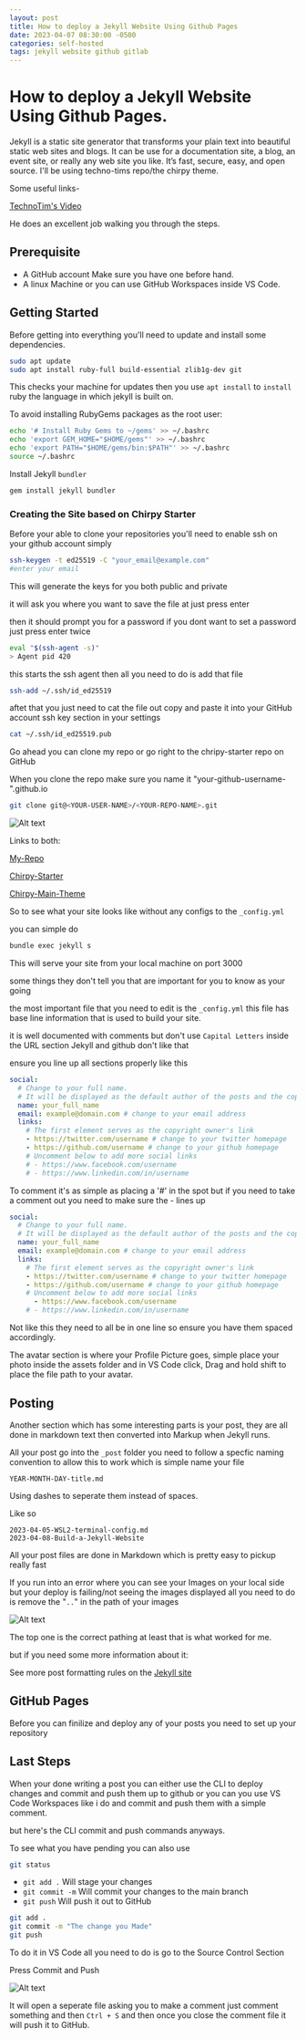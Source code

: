 ```yaml
---
layout: post
title: How to deploy a Jekyll Website Using Github Pages
date: 2023-04-07 08:30:00 -0500
categories: self-hosted
tags: jekyll website github gitlab
---
```


# How to deploy a Jekyll Website Using Github Pages.

 Jekyll is a static site generator that transforms your plain text into beautiful static web sites and blogs. It can be use for a documentation site, a blog, an event site, or really any web site you like. It’s fast, secure, easy, and open source. I'll be using techno-tims repo/the chirpy theme. 

 Some useful links-
 

 [TechnoTim's Video](https://www.youtube.com/watch?v=F8iOU1ci19Q)

He does an excellent job walking you through the steps.

## Prerequisite

* A GitHub account Make sure you have one before hand. 
* A linux Machine or you can use GitHub Workspaces inside VS Code.

## Getting Started
Before getting into everything you'll need to update and install some dependencies.

```bash
sudo apt update
sudo apt install ruby-full build-essential zlib1g-dev git
```

This checks your machine for updates then you use `apt install` to `install` ruby the language in which jekyll is built on.


To avoid installing RubyGems packages as the root user:

```bash
echo '# Install Ruby Gems to ~/gems' >> ~/.bashrc
echo 'export GEM_HOME="$HOME/gems"' >> ~/.bashrc
echo 'export PATH="$HOME/gems/bin:$PATH"' >> ~/.bashrc
source ~/.bashrc
```

Install Jekyll `bundler`

```bash
gem install jekyll bundler
```

### Creating the Site based on Chirpy Starter
Before your able to clone your repositories you'll need to enable ssh on your github account simply

```bash
ssh-keygen -t ed25519 -C "your_email@example.com"
#enter your email
```
This will generate the keys for you both public and private

it will ask you where you want to save the file at just press enter

then it should prompt you for a password if you dont want to set a password just press enter twice

```bash
eval "$(ssh-agent -s)"
> Agent pid 420
```

this starts the ssh agent then all you need to do is add that file 

```bash
ssh-add ~/.ssh/id_ed25519
```

aftet that you just need to cat the file out copy and paste it into your GitHub account ssh key section in your settings

```bash
cat ~/.ssh/id_ed25519.pub
```


Go ahead you can clone my repo or go right to the chripy-starter repo on GitHub

When you clone the repo make sure you name it "your-github-username-".github.io

```bash
git clone git@<YOUR-USER-NAME>/<YOUR-REPO-NAME>.git
```

![Alt text](/assets/2023-04-07-Build-a-Jekyll-Website%20IMG/Cloning%20Repo.png)

Links to both:

[My-Repo](https://github.com/Kalvin-Twitty/Kalvin-Twitty.github.io)

[Chirpy-Starter](https://github.com/cotes2020/chirpy-starter)

[Chirpy-Main-Theme](https://github.com/cotes2020/jekyll-theme-chirpy)

So to see what your site looks like without any configs to the `_config.yml`



you can simple do

```bash
bundle exec jekyll s
```

This will serve your site from your local machine on port 3000

some things they don't tell you that are important for you to know as your going

the most important file that you need to edit is the `_config.yml` this file has base line information that is used to build your site.


it is well documented with comments but don't use `Capital Letters` inside the URL section Jekyll and github don't like that

ensure you line up all sections properly like this

```yaml
social:
  # Change to your full name.
  # It will be displayed as the default author of the posts and the copyright owner in the Footer
  name: your_full_name
  email: example@domain.com # change to your email address
  links:
    # The first element serves as the copyright owner's link
    - https://twitter.com/username # change to your twitter homepage
    - https://github.com/username # change to your github homepage
    # Uncomment below to add more social links
    # - https://www.facebook.com/username
    # - https://www.linkedin.com/in/username

```
To comment it's as simple as placing a '#' in the spot but if you need to take a comment out you need to make sure the - lines up

```yaml
social:
  # Change to your full name.
  # It will be displayed as the default author of the posts and the copyright owner in the Footer
  name: your_full_name
  email: example@domain.com # change to your email address
  links:
    # The first element serves as the copyright owner's link
    - https://twitter.com/username # change to your twitter homepage
    - https://github.com/username # change to your github homepage
    # Uncomment below to add more social links
      - https://www.facebook.com/username
    # - https://www.linkedin.com/in/username
```

Not like this they need to all be in one line so ensure you have them spaced accordingly. 

The avatar section is where your Profile Picture goes, simple place your photo inside the assets folder and in VS Code click, Drag and hold shift to place the file path to your avatar. 

## Posting

Another section which has some interesting parts is your post, they are all done in markdown text then converted into Markup when Jekyll runs.

All your post go into the `_post` folder you need to follow a specfic naming convention to allow this to work which is simple name your file

```file
YEAR-MONTH-DAY-title.md
```
Using dashes to seperate them instead of spaces. 

Like so 


```file
2023-04-05-WSL2-terminal-config.md
2023-04-08-Build-a-Jekyll-Website
```

All your post files are done in Markdown which is pretty easy to pickup really fast

If you run into an error where you can see your Images on your local side but your deploy is failing/not seeing the images displayed all you need to do is remove the "`..`" in the path of your images


![Alt text](/assets/2023-04-07-Build-a-Jekyll-Website%20IMG/Right%20Path.png)

The top one is the correct pathing at least that is what worked for me. 

but if you need some more information about it:

See more post formatting rules on the [Jekyll site](https://jekyllrb.com/docs/posts/)

## GitHub Pages

Before you can finilize and deploy any of your posts you need to set up your repository 


## Last Steps

When your done writing a post you can either use the CLI to deploy changes and commit and push them up to github or you can you use VS Code Workspaces like i do and commit and push them with a simple comment. 

but here's the CLI commit and push commands anyways. 

To see what you have pending you can also use 

```bash
git status
```
* `git add .` Will stage your changes
* `git commit -m` Will commit your changes to the main branch
* `git push` Will push it out to GitHub

```Bash
git add .
git commit -m "The change you Made"
git push
```

To do it in VS Code all you need to do is go to the Source Control Section

Press Commit and Push 

![Alt text](/assets/2023-04-07-Build-a-Jekyll-Website%20IMG/Soruce%20Control.png)

It will open a seperate file asking you to make a comment just comment something and then `Ctrl + S` and then once you close the comment file it will push it to GitHub.